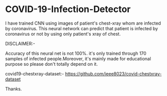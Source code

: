 # COVID-19-Infection-Detector

I have trained CNN using images of patient's chest-xray whom are infected by coronavirus. This neural network can predict that patient is infected by coronavirus or not by using only patient's xray of chest.

DISCLAIMER:-

Accuracy of this neural net is not 100%. it's only trained through 170 samples of infected people.Moreover, it's mainly made for educational purpose so please don't totally depend on it.

covid19-chestxray-dataset:-
https://github.com/ieee8023/covid-chestxray-dataset

Thanks.
